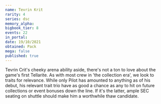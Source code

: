 ```yaml
---
name: Tevrin Krit
rarity: 4
series: dsc
memory_alpha:
bigbook_tier: 8
events: 22
in_portal:
date: 19/10/2021
obtained: Pack
mega: false
published: true
---
```


Tevrin Crit's cheeky arena ability aside, there's not a ton to love about the game's first Tellarite. As with most crew in 'the collection era', we look to traits for relevance. While only Pilot has amounted to anything as of his debut, his relevant trait trio have as good a chance as any to hit on future collections or event bonuses down the line. If it's the latter, ample SEC seating on shuttle should make him a worthwhile thaw candidate.
